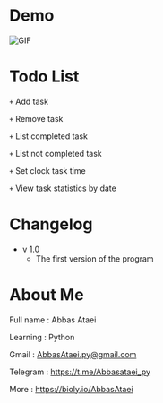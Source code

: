 
# Demo
![GIF](images/demo.gif)

# Todo List
<code>+</code> Add task

<code>+</code> Remove task

<code>+</code> List completed task

<code>+</code> List not completed task

<code>+</code> Set clock task time

<code>+</code> View task statistics by date

# Changelog
- v 1.0
  - The first version of the program

# About Me
Full name : Abbas Ataei

Learning : Python

Gmail : AbbasAtaei.py@gmail.com

Telegram : https://t.me/Abbasataei_py

More : https://bioly.io/AbbasAtaei
